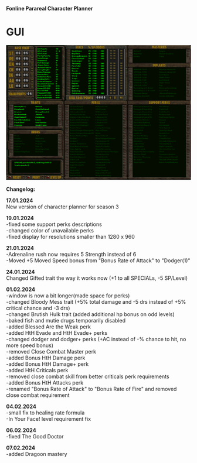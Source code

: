 **Fonline Parareal Character Planner**<br/>


# GUI
![screen](https://github.com/krysztok/Fonline-Parareal-Character-Planner-/blob/main/screenshot.png)


**Changelog:**

**17.01.2024**<br>
New version of character planner for season 3<br>

**19.01.2024**<br>
-fixed some support perks descriptions<br>
-changed color of unavailable perks <br>
-fixed display for resolutions smaller than 1280 x 960<br>

**21.01.2024**<br>
-Adrenaline rush now requires 5 Strength instead of 6<br>
-Moved +5 Moved Speed bonus from "Bonus Rate of Attack" to "Dodger(1)"<br>

**24.01.2024**<br>
Changed Gifted trait the way it works now (+1 to all SPECIALs, -5 SP/Level)<br>

**01.02.2024**<br>
-window is now a bit longer(made space for perks)<br>
-changed Bloody Mess trait (+5% total damage and -5 drs instead of +5% critical chance and -3 drs)<br>
-changed Brutish Hulk trait (added additional hp bonus on odd levels)<br>
-baked fish and mutie drugs temporarily disabled<br>
-added Blessed Are the Weak perk<br>
-added HtH Evade and HtH Evade+ perks<br>
-changed dodger and dodger+ perks (+AC instead of -% chance to hit, no more speed bonus)<br>
-removed Close Combat Master perk<br>
-added Bonus HtH Damage perk<br>
-added Bonus HtH Damage+ perk<br>
-added HtH Criticals perk<br>
-removed close combat skill from better criticals perk requirements<br>
-added Bonus HtH Attacks perk<br>
-renamed "Bonus Rate of Attack" to "Bonus Rate of Fire" and removed close combat requirement<br>

**04.02.2024**<br>
-small fix to healing rate formula<br>
-In Your Face! level requirement fix<br>

**06.02.2024**<br>
-fixed The Good Doctor<br>

**07.02.2024**<br>
-added Dragoon mastery<br>